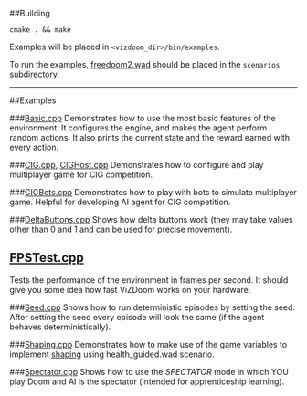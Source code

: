 ##Building
```
cmake . && make
```

Examples will be placed in ``<vizdoom_dir>/bin/examples``.

To run the examples, [freedoom2.wad]( https://freedoom.github.io/download.html) should be placed in the ``scenarios`` subdirectory.

---
##Examples

###[Basic.cpp](https://github.com/Marqt/ViZDoom/blob/master/examples/c++/Basic.cpp)
Demonstrates how to use the most basic features of the environment. It configures the engine, and makes the agent perform random actions. It also prints the current state and the reward earned with every action.

###[CIG.cpp](https://github.com/Marqt/ViZDoom/blob/master/examples/c++/CIG.cpp), [CIGHost.cpp](https://github.com/Marqt/ViZDoom/blob/master/examples/c++/CIGHost.cpp)
Demonstrates how to configure and play multiplayer game for CIG competition.

###[CIGBots.cpp](https://github.com/Marqt/ViZDoom/blob/master/examples/c++/CIGBots.cpp)
Demonstrates how to play with bots to simulate multiplayer game. Helpful for developing AI agent for CIG competition.

###[DeltaButtons.cpp](https://github.com/Marqt/ViZDoom/blob/master/examples/c++/DeltaButtons.cpp)
Shows how delta buttons work (they may take values other than 0 and 1 and can be used for precise movement).

## [FPSTest.cpp](https://github.com/mwydmuch/ViZDoom/blob/master/examples/c++/FPSTest.cpp)
Tests the performance of the environment in frames per second. It should give you some idea how fast ViZDoom works on your hardware.

###[Seed.cpp](https://github.com/Marqt/ViZDoom/blob/master/examples/c++/Seed.cpp)
Shows how to run deterministic episodes by setting the seed. After setting the seed every episode will look the same (if the agent behaves deterministically).

###[Shaping.cpp](https://github.com/Marqt/ViZDoom/blob/master/examples/c++/Shaping.cpp)
Demonstrates how to make use of the game variables to implement [shaping](https://en.wikipedia.org/wiki/Shaping_(psychology)) using health_guided.wad scenario.

###[Spectator.cpp](https://github.com/Marqt/ViZDoom/blob/master/examples/c++/Spectator.cpp)
Shows how to use the *SPECTATOR* mode in which YOU play Doom and AI is the spectator (intended for apprenticeship learning).
